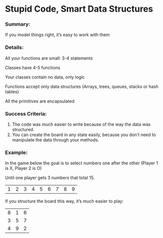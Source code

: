 # Stupid Code, Smart Data Structures

### Summary:

If you model things right, it’s easy to work with them


### Details:

All your functions are small: 3-4 statements

Classes have 4-5 functions

Your classes contain no data, only logic

Functions accept only data structures (Arrays, trees, queues, stacks or hash tables)

All the primitives are encapsulated


### Success Criteria:



1. The code was much easier to write because of the way the data was structured.
2. You can create the board in any state easily, because you don’t need to manipulate the data through your methods.


### Example:

In the game below the goal is to select numbers one after the other (Player 1 is X, Player 2 is O)

Until one player gets 3 numbers that total 15.


<table>
  <tr>
   <td>1
   </td>
   <td>2
   </td>
   <td>3
   </td>
   <td>4
   </td>
   <td>5
   </td>
   <td>6
   </td>
   <td>7
   </td>
   <td>8
   </td>
   <td>9
   </td>
  </tr>
</table>


If you structure the board this way, it’s much easier to play:


<table>
  <tr>
   <td>8
   </td>
   <td>1
   </td>
   <td>6
   </td>
  </tr>
  <tr>
   <td>3
   </td>
   <td>5
   </td>
   <td>7
   </td>
  </tr>
  <tr>
   <td>4
   </td>
   <td>9
   </td>
   <td>2
   </td>
  </tr>
</table>


